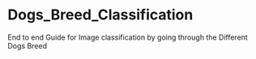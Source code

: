 # Dogs_Breed_Classification
End to end Guide for Image classification by going through the Different Dogs Breed
